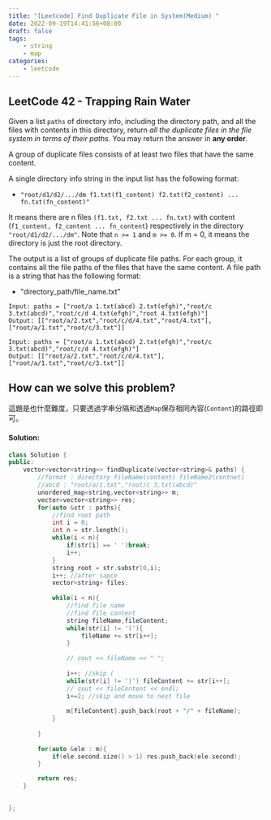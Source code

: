 ```yaml
---
title: "[Leetcode] Find Duplicate File in System(Medium) "
date: 2022-09-19T14:41:56+08:00
draft: false
tags:
    - string
    - map
categories:
    - leetcode
---
```


## LeetCode 42 - Trapping Rain Water
Given a list `paths` of directory info, including the directory path, and all the files with contents in this directory, return *all the duplicate files in the file system in terms of their paths*. You may return the answer in **any order**.

A group of duplicate files consists of at least two files that have the same content.

A single directory info string in the input list has the following format:

* `"root/d1/d2/.../dm f1.txt(f1_content) f2.txt(f2_content) ... fn.txt(fn_content)"`

It means there are n files `(f1.txt, f2.txt ... fn.txt)` with content (`f1_content, f2_content ... fn_content`) respectively in the directory `"root/d1/d2/.../dm"`. Note that `n >= 1` and `m >= 0`. If m = 0, it means the directory is just the root directory.

The output is a list of groups of duplicate file paths. For each group, it contains all the file paths of the files that have the same content. A file path is a string that has the following format:

* "directory_path/file_name.txt"
```
Input: paths = ["root/a 1.txt(abcd) 2.txt(efgh)","root/c 3.txt(abcd)","root/c/d 4.txt(efgh)","root 4.txt(efgh)"]
Output: [["root/a/2.txt","root/c/d/4.txt","root/4.txt"],["root/a/1.txt","root/c/3.txt"]]
```

```
Input: paths = ["root/a 1.txt(abcd) 2.txt(efgh)","root/c 3.txt(abcd)","root/c/d 4.txt(efgh)"]
Output: [["root/a/2.txt","root/c/d/4.txt"],["root/a/1.txt","root/c/3.txt"]]
```

## How can we solve this problem?
這題是也什麼難度，只要透過字串分隔和透過`Map`保存相同內容(`Content`)的路徑即可。
#### Solution:

```c++
class Solution {
public:
    vector<vector<string>> findDuplicate(vector<string>& paths) {
        //format : directory fileName(content) fileName2(contnet)
        //abcd : "root/a/1.txt","root/c 3.txt(abcd)"
        unordered_map<string,vector<string>> m;
        vector<vector<string>> res;
        for(auto &str : paths){
            //find root path
            int i = 0;
            int n = str.length();
            while(i < n){
                if(str[i] == ' ')break;
                i++;
            }
            string root = str.substr(0,i);
            i++; //after sapce
            vector<string> files;
            
            while(i < n){
                //find file name
                //find file content
                string fileName,fileContent;
                while(str[i] != '('){
                    fileName += str[i++];
                }
                
                // cout << fileName << " ";
                
                i++; //skip (
                while(str[i] != ')') fileContent += str[i++];
                // cout << fileContent << endl;
                i+=2; //skip and move to next file
                
                m[fileContent].push_back(root + "/" + fileName);
            }
            
        }
        
        for(auto &ele : m){
            if(ele.second.size() > 1) res.push_back(ele.second);
        }

        return res;
    }
    

};
```


